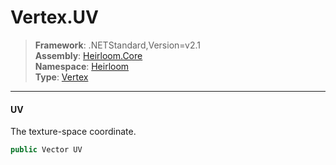 # Vertex.UV

> **Framework**: .NETStandard,Version=v2.1  
> **Assembly**: [Heirloom.Core][0]  
> **Namespace**: [Heirloom][0]  
> **Type**: [Vertex][1]

--------------------------------------------------------------------------------

#### UV

The texture-space coordinate.

```cs
public Vector UV
```

[0]: ../Heirloom.Core.md
[1]: Heirloom.Vertex.md
